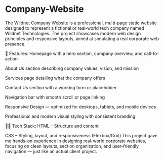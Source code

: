 # Company-Website
The Wildnet Company Website is a professional, multi-page static website designed to represent a fictional or real-world tech company named Wildnet Technologies. The project showcases modern web design principles and responsive layouts, aimed at simulating a real corporate web presence.

🧩 Features:
Homepage with a hero section, company overview, and call-to-action

About Us section describing company values, vision, and mission

Services page detailing what the company offers

Contact Us section with a working form or placeholder

Navigation bar with smooth scroll or page linking

Responsive Design — optimized for desktops, tablets, and mobile devices

Professional and modern visual styling with consistent branding

👨‍💻 Tech Stack:
HTML – Structure and content

CSS – Styling, layout, and responsiveness (Flexbox/Grid)
This project gave me hands-on experience in designing real-world corporate websites, focusing on clean layouts, section organization, and user-friendly navigation — just like an actual client project.

